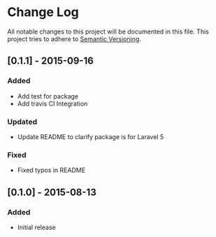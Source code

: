 # Change Log
All notable changes to this project will be documented in this file.
This project tries to adhere to [Semantic Versioning](http://semver.org/).

## [0.1.1] - 2015-09-16
### Added
- Add test for package
- Add travis CI Integration

### Updated
- Update README to clarify package is for Laravel 5

### Fixed
- Fixed typos in README

## [0.1.0] - 2015-08-13
### Added
- Initial release
